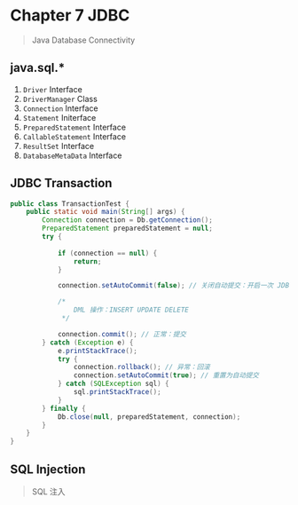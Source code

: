 # Chapter 7 JDBC

> Java Database Connectivity

## java.sql.*

1. `Driver` Interface
2. `DriverManager` Class
3. `Connection` Interface
4. `Statement` Initerface
5. `PreparedStatement` Interface
6. `CallableStatement` Interface
6. `ResultSet` Interface
7. `DatabaseMetaData` Interface

## JDBC Transaction

```java
public class TransactionTest {
    public static void main(String[] args) {
        Connection connection = Db.getConnection();
        PreparedStatement preparedStatement = null;
        try {
            
            if (connection == null) {
                return;
            }

            connection.setAutoCommit(false); // 关闭自动提交：开启一次 JDBC 事务

            /*
                DML 操作：INSERT UPDATE DELETE
             */

            connection.commit(); // 正常：提交
        } catch (Exception e) {
            e.printStackTrace();
            try {
                connection.rollback(); // 异常：回滚
                connection.setAutoCommit(true); // 重置为自动提交
            } catch (SQLException sql) {
                sql.printStackTrace();
            }
        } finally {
            Db.close(null, preparedStatement, connection);
        }
    }
}

```

## SQL Injection 

> SQL 注入 